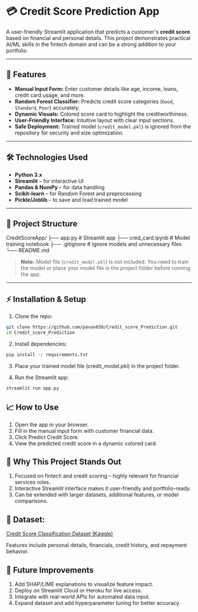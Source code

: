 # 💳 Credit Score Prediction App

A user-friendly Streamlit application that predicts a customer's **credit score** based on financial and personal details. This project demonstrates practical AI/ML skills in the fintech domain and can be a strong addition to your portfolio.

---

## 🚀 Features

- **Manual Input Form:** Enter customer details like age, income, loans, credit card usage, and more.
- **Random Forest Classifier:** Predicts credit score categories (`Good`, `Standard`, `Poor`) accurately.
- **Dynamic Visuals:** Colored score card to highlight the creditworthiness.
- **User-Friendly Interface:** Intuitive layout with clear input sections.
- **Safe Deployment:** Trained model (`credit_model.pkl`) is ignored from the repository for security and size optimization.

---

## 🛠 Technologies Used

- **Python 3.x**
- **Streamlit** – for interactive UI
- **Pandas & NumPy** – for data handling
- **Scikit-learn** – for Random Forest and preprocessing
- **Pickle/Joblib** – to save and load trained model

---

## 📂 Project Structure

CreditScoreApp/
├── app.py # Streamlit app
├── cred_card.ipynb # Model training notebook
├── .gitignore # Ignore models and unnecessary files
└── README.md


> **Note:** Model file (`credit_model.pkl`) is not included. You need to train the model or place your model file in the project folder before running the app.

---

## ⚡ Installation & Setup

1. Clone the repo:

```bash
git clone https://github.com/pavan656/Credit_score_Prediction.git
cd Credit_score_Prediction
```

2. Install dependencies:
```bash
pip install -r requirements.txt
```

3. Place your trained model file (credit_model.pkl) in the project folder.

4. Run the Streamlit app:

```bash
streamlit run app.py
```
## 📈 How to Use

1. Open the app in your browser.
2. Fill in the manual input form with customer financial data.
3. Click Predict Credit Score.
4. View the predicted credit score in a dynamic colored card.

## 🎯 Why This Project Stands Out

1. Focused on fintech and credit scoring – highly relevant for financial services roles.
2. Interactive Streamlit interface makes it user-friendly and portfolio-ready.
3. Can be extended with larger datasets, additional features, or model comparisons.

## 📂 Dataset:

[Credit Score Classification Dataset (Kaggle)](https://www.kaggle.com/datasets/parisrohan/credit-score-classification)

Features include personal details, financials, credit history, and repayment behavior.

## 📌 Future Improvements

1. Add SHAP/LIME explanations to visualize feature impact.
2. Deploy on Streamlit Cloud or Heroku for live access.
3. Integrate with real-world APIs for automated data input.
4. Expand dataset and add hyperparameter tuning for better accuracy.